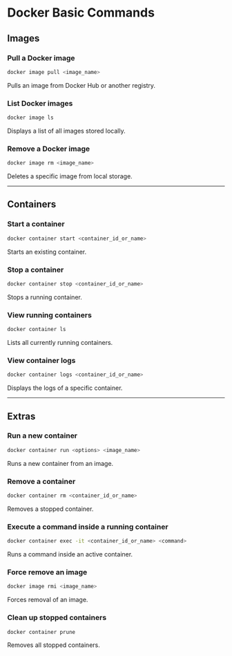 # Docker Basic Commands

## Images

### Pull a Docker image
```bash
docker image pull <image_name>
````

Pulls an image from Docker Hub or another registry.

### List Docker images

```bash
docker image ls
```

Displays a list of all images stored locally.

### Remove a Docker image

```bash
docker image rm <image_name>
```

Deletes a specific image from local storage.

---

## Containers

### Start a container

```bash
docker container start <container_id_or_name>
```

Starts an existing container.

### Stop a container

```bash
docker container stop <container_id_or_name>
```

Stops a running container.

### View running containers

```bash
docker container ls
```

Lists all currently running containers.

### View container logs

```bash
docker container logs <container_id_or_name>
```

Displays the logs of a specific container.

---

## Extras

### Run a new container

```bash
docker container run <options> <image_name>
```

Runs a new container from an image.

### Remove a container

```bash
docker container rm <container_id_or_name>
```

Removes a stopped container.

### Execute a command inside a running container

```bash
docker container exec -it <container_id_or_name> <command>
```

Runs a command inside an active container.

### Force remove an image

```bash
docker image rmi <image_name>
```

Forces removal of an image.

### Clean up stopped containers

```bash
docker container prune
```

Removes all stopped containers.
